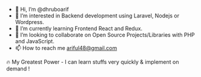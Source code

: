- 👋 Hi, I’m @dhruboarif
- 👀 I’m interested in Backend development using Laravel, Nodejs or Wordpress.  
- 🌱 I’m currently learning Frontend React and Redux. 
- 💞️ I’m looking to collaborate on Open Source Projects/Libraries with PHP and JavaScript.
- 📫 How to reach me ariful48@gmail.com

🔥  My Greatest Power - I can learn stuffs very quickly & implement on demand !
